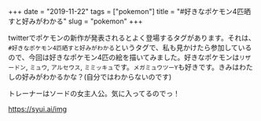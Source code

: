 +++
date = "2019-11-22"
tags = ["pokemon"]
title = "#好きなポケモン4匹晒すと好みがわかる"
slug = "pokemon"
+++

twitterでポケモンの新作が発表されるとよく登場するタグがあります。それは、`#好きなポケモン4匹晒すと好みがわかる`というタグで、私も見かけたら参加しているので、今回は好きなポケモン4匹の絵を描いてみました。好きなポケモンは`リザードン`, `ミュウ`, `アルセウス`, `ミミッキュ`です。`メガミュウツーY`も好きです。きみはわたしの好みがわかるかな？(自分ではわからないのです)

トレーナーはソードの女主人公。気に入ってるのでっ！

https://syui.ai/img
